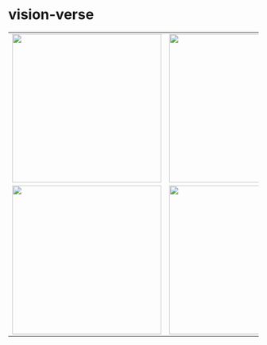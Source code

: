 # vision-verse

<table>
  <tr>
    <td><img src="https://github.com/user-attachments/assets/1c4d77f9-fe1f-4c32-9975-0a17d5a10209" width="300"/></td>
    <td><img src="https://github.com/user-attachments/assets/8655f904-8b2d-4384-a7c2-3283fbb34a1a" width="300"/></td>
  </tr>
  <tr>
    <td><img src="https://github.com/user-attachments/assets/217d3d19-155a-482c-9693-50b87c916bff" width="300"/></td>
    <td><img src="https://github.com/user-attachments/assets/ae242a08-5c44-4d00-854f-60889f4f952d" width="300"/></td>
  </tr>
</table>
